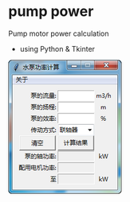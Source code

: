 # pump power
Pump motor power calculation<br> 
* using Python & Tkinter<br>

![screenshot](https://github.com/haozcq/pump-power/blob/master/img/screenshot.png)